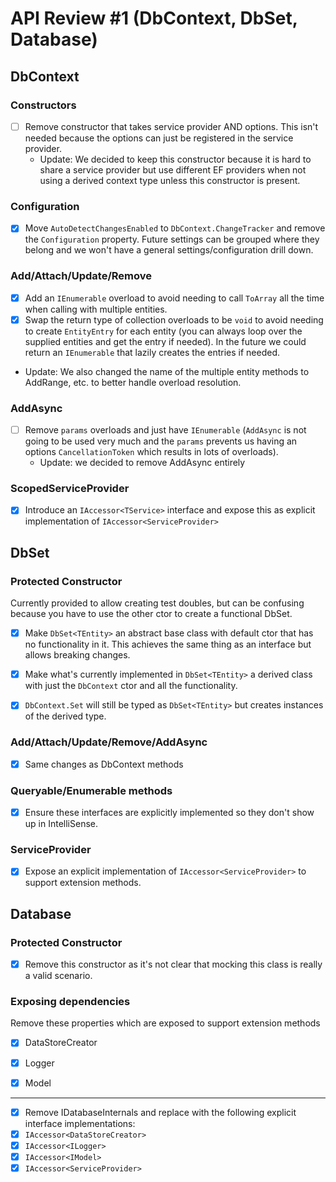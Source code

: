 # API Review #1 (DbContext, DbSet, Database)

## DbContext

### Constructors

- [ ] Remove constructor that takes service provider AND options. This isn't needed because the options can just be registered in the service provider.
   - Update: We decided to keep this constructor because it is hard to share a service provider but use different EF providers when not using a derived context type unless this constructor is present.

### Configuration

- [X] Move `AutoDetectChangesEnabled` to `DbContext.ChangeTracker` and remove the `Configuration` property. Future settings can be grouped where they belong and we won't have a general settings/configuration drill down.

### Add/Attach/Update/Remove

- [X] Add an `IEnumerable` overload to avoid needing to call `ToArray` all the time when calling with multiple entities. 
- [X] Swap the return type of collection overloads to be `void` to avoid needing to create `EntityEntry` for each entity (you can always loop over the supplied entities and get the entry if needed). In the future we could return an `IEnumerable` that lazily creates the entries if needed.
- Update: We also changed the name of the multiple entity methods to AddRange, etc. to better handle overload resolution.

### AddAsync

- [ ] Remove `params` overloads and just have `IEnumerable` (`AddAsync` is not going to be used very much and the `params` prevents us having an options `CancellationToken` which results in lots of overloads).
   - Update: we decided to remove AddAsync entirely

### ScopedServiceProvider

- [X] Introduce an `IAccessor<TService>` interface and expose this as explicit implementation of `IAccessor<ServiceProvider>`

## DbSet<TEntity>

### Protected Constructor

Currently provided to allow creating test doubles, but can be confusing because you have to use the other ctor to create a functional DbSet.

- [X] Make `DbSet<TEntity>` an abstract base class with default ctor that has no functionality in it. This achieves the same thing as an interface but allows breaking changes.
- [X] Make what's currently implemented in `DbSet<TEntity>` a derived class with just the `DbContext` ctor and all the functionality.
- [X] `DbContext.Set` will still be typed as `DbSet<TEntity>` but creates instances of the derived type.


### Add/Attach/Update/Remove/AddAsync

- [X] Same changes as DbContext methods

### Queryable/Enumerable methods

- [X] Ensure these interfaces are explicitly implemented so they don't show up in IntelliSense.

### ServiceProvider

- [X] Expose an explicit implementation of `IAccessor<ServiceProvider>` to support extension methods.

## Database

### Protected Constructor

- [X] Remove this constructor as it's not clear that mocking this class is really a valid scenario.

### Exposing dependencies

Remove these properties which are exposed to support extension methods
- [X] DataStoreCreator
- [X] Logger
- [X] Model


***

- [X] Remove IDatabaseInternals and replace with the following explicit interface implementations:
- [X] `IAccessor<DataStoreCreator>`
- [X] `IAccessor<ILogger>`
- [X] `IAccessor<IModel>`
- [X] `IAccessor<ServiceProvider>`
